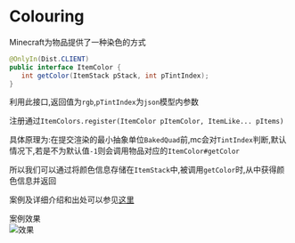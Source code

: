 # Colouring  

Minecraft为物品提供了一种染色的方式  
```java
@OnlyIn(Dist.CLIENT)
public interface ItemColor {
   int getColor(ItemStack pStack, int pTintIndex);
}
```
利用此接口,返回值为`rgb`,`pTintIndex`为`json`模型内参数  

注册通过`ItemColors.register(ItemColor pItemColor, ItemLike... pItems)`  

具体原理为:在提交渲染的最小抽象单位`BakedQuad`前,mc会对`TintIndex`判断,默认情况下,若是不为默认值`-1`则会调用物品对应的`ItemColor#getColor`  

所以我们可以通过将颜色信息存储在`ItemStack`中,被调用`getColor`时,从中获得颜色信息并返回

案例及详细介绍和出处可以参见[这里](https://zomb-676.github.io/CobaltDocs/#/render/itemModel?id=colouring)

案例效果  
![效果](https://zomb-676.github.io/CobaltDocs/picture/itemModel/colorfulChalk.gif)